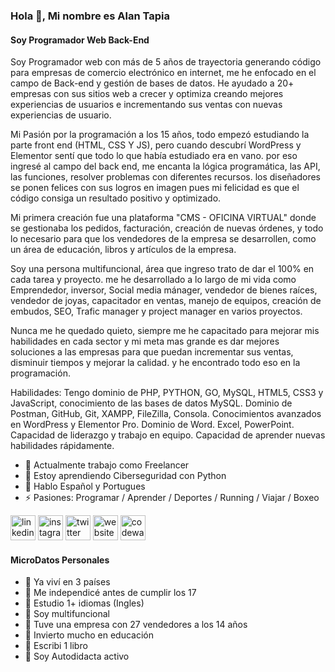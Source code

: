 ### Hola 👋, Mi nombre es Alan Tapia
#### Soy Programador Web Back-End 
Soy Programador web con más de 5 años de trayectoria generando código para empresas de comercio electrónico en internet, me he enfocado en el campo de Back-end y gestión de bases de datos. He ayudado a 20+ empresas con sus sitios web a crecer y optimiza creando mejores experiencias de usuarios e incrementando sus ventas con nuevas experiencias de usuario.

Mi Pasión por la programación a los 15 años, todo empezó estudiando la parte front end (HTML, CSS Y JS), pero cuando descubrí WordPress y Elementor sentí que todo lo que había estudiado era en vano. por eso ingresé al campo del back end, me encanta la lógica programática, las API, las funciones, resolver problemas con diferentes recursos. los diseñadores se ponen felices con sus logros en imagen pues mi felicidad es que el código consiga un resultado positivo y optimizado.

Mi primera creación fue una plataforma "CMS - OFICINA VIRTUAL" donde se gestionaba los pedidos, facturación, creación de nuevas órdenes, y todo lo necesario para que los vendedores de la empresa se desarrollen, como un área de educación, libros y artículos de la empresa.

Soy una persona multifuncional, área que ingreso trato de dar el 100% en cada tarea y proyecto. me he desarrollado a lo largo de mi vida como Emprendedor, inversor, Social media mánager, vendedor de bienes raíces, vendedor de joyas, capacitador en ventas, manejo de equipos, creación de embudos, SEO, Trafic manager y project manager en varios proyectos.

Nunca me he quedado quieto, siempre me he capacitado para mejorar mis habilidades en cada sector y mi meta mas grande es dar mejores soluciones a las empresas para que puedan incrementar sus ventas, disminuir tiempos y mejorar la calidad. y he encontrado todo eso en la programación.

Habilidades: Tengo dominio de PHP, PYTHON, GO, MySQL, HTML5, CSS3 y JavaScript, conocimiento de las bases de datos MySQL. Dominio de Postman, GitHub, Git, XAMPP, FileZilla, Consola. Conocimientos avanzados en WordPress y Elementor Pro. Dominio de Word. Excel, PowerPoint. Capacidad de liderazgo y trabajo en equipo. Capacidad de aprender nuevas habilidades rápidamente.

- 🔭 Actualmente trabajo como Freelancer 
- 🌱 Estoy aprendiendo Ciberseguridad con Python 
- 💬 Hablo Español y Portugues
- ⚡ Pasiones: Programar / Aprender / Deportes / Running / Viajar / Boxeo

[<img src='https://cdn.jsdelivr.net/npm/simple-icons@3.0.1/icons/linkedin.svg' alt='linkedin' height='40'>](https://www.linkedin.com/in/https://www.linkedin.com/in/alantapia//)  [<img src='https://cdn.jsdelivr.net/npm/simple-icons@3.0.1/icons/instagram.svg' alt='instagram' height='40'>](https://www.instagram.com/https://www.instagram.com/soyalantapia//)  [<img src='https://cdn.jsdelivr.net/npm/simple-icons@3.0.1/icons/twitter.svg' alt='twitter' height='40'>](https://twitter.com/https://twitter.com/alantapiapv)  [<img src='https://cdn.jsdelivr.net/npm/simple-icons@3.0.1/icons/icloud.svg' alt='website' height='40'>](https://soyalantapia.com/)  [<img src='https://cdn.jsdelivr.net/npm/simple-icons@3.0.1/icons/codewars.svg' alt='codewars' height='40'>](https://www.codewars.com/users/soyalantapia)  


#### MicroDatos Personales

- 💬 Ya viví en 3 países
- 💬 Me independicé antes de cumplir los 17
- 💬 Estudio 1+ idiomas (Ingles) 
- 💬 Soy multifuncional
- 💬 Tuve una empresa con 27 vendedores a los 14 años
- 💬 Invierto mucho en educación
- 💬 Escribi 1 libro
- 💬 Soy Autodidacta activo





